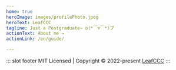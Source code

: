 ```yaml
---
home: true
heroImage: images/profilePhoto.jpeg
heroText: LeafCCC
tagline: Just a Postgraduate~ o(*￣▽￣*)ブ
actionText: About me →
actionLink: /en/guide/

---
```

::: slot footer
MIT Licensed | Copyright © 2022-present [LeafCCC](https://github.com/LeafCCC)
:::


